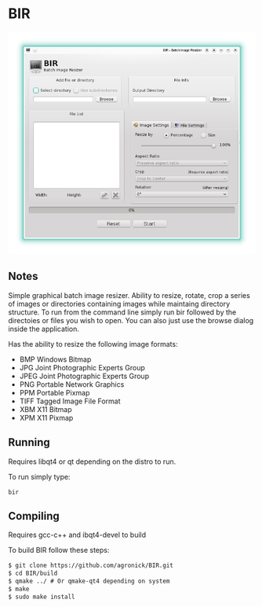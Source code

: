 # BIR 
![Screenshot of BIR](https://raw.githubusercontent.com/agronick/BIR/master/bir_screenshot.png)

## Notes

Simple graphical batch image resizer. Ability to resize, rotate,
crop a series of images or directories containing images while 
maintaing directory structure. To run from the command line simply
run bir followed by the directoies or files you wish to open. You
can also just use the browse dialog inside the application.

Has the ability to resize the following image formats:
 * BMP	Windows Bitmap  
 * JPG	Joint Photographic Experts Group 
 * JPEG	Joint Photographic Experts Group 
 * PNG	Portable Network Graphics	 
 * PPM	Portable Pixmap	 
 * TIFF	Tagged Image File Format	 
 * XBM	X11 Bitmap	 
 * XPM	X11 Pixmap	 

## Running

Requires libqt4 or qt depending on the distro to run.

To run simply type:

    bir

## Compiling

Requires gcc-c++ and ibqt4-devel to build

To build BIR follow these steps:

    $ git clone https://github.com/agronick/BIR.git
    $ cd BIR/build
    $ qmake ../ # Or qmake-qt4 depending on system
    $ make
    $ sudo make install
